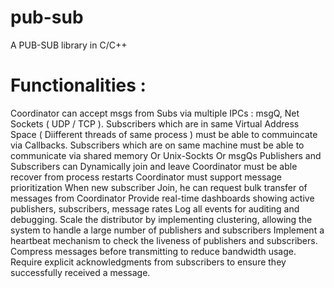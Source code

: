 # pub-sub
A PUB-SUB library in C/C++

Functionalities :
====================
Coordinator can accept msgs from Subs via multiple IPCs : msgQ, Net Sockets ( UDP / TCP ).
Subscribers which are in same Virtual Address Space ( Diifferent threads of same process ) must be able to commuincate via Callbacks.
Subscribers which are on same machine must be able to communicate via shared memory Or Unix-Sockts Or msgQs
Publishers and Subscribers can Dynamically join and leave
Coordinator must be able recover from process restarts
Coordinator must support message prioritization
When new subscriber Join, he can request bulk transfer of messages from Coordinator
Provide real-time dashboards showing active publishers, subscribers, message rates
Log all events for auditing and debugging.
Scale the distributor by implementing clustering, allowing the system to handle a large number of publishers and subscribers
Implement a heartbeat mechanism to check the liveness of publishers and subscribers.
Compress messages before transmitting to reduce bandwidth usage.
Require explicit acknowledgments from subscribers to ensure they successfully received a message.

